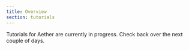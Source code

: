 ```yaml
---
title: Overview
section: tutorials
---
```


Tutorials for Aether are currently in progress. Check back over the next couple of days.
